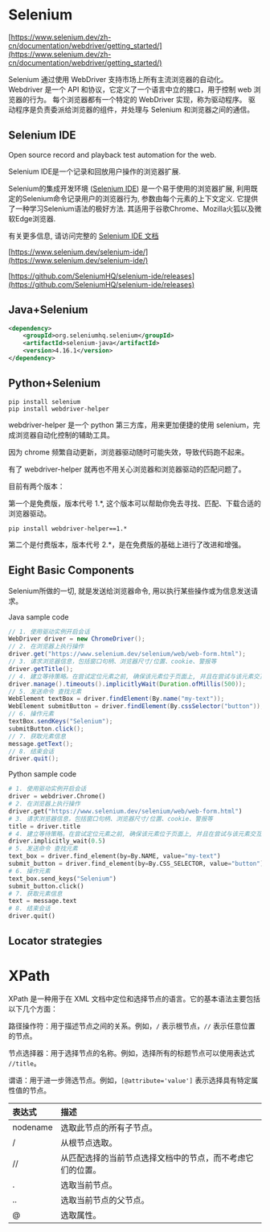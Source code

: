 # Selenium

[https://www.selenium.dev/zh-cn/documentation/webdriver/getting_started/](https://www.selenium.dev/zh-cn/documentation/webdriver/getting_started/)

Selenium 通过使用 WebDriver 支持市场上所有主流浏览器的自动化。 Webdriver 是一个 API 和协议，它定义了一个语言中立的接口，用于控制 web 浏览器的行为。 每个浏览器都有一个特定的 WebDriver 实现，称为驱动程序。 驱动程序是负责委派给浏览器的组件，并处理与 Selenium 和浏览器之间的通信。

## Selenium IDE

Open source record and playback test automation for the web.

Selenium IDE是一个记录和回放用户操作的浏览器扩展.

Selenium的集成开发环境 ([Selenium IDE](https://selenium.dev/selenium-ide)) 是一个易于使用的浏览器扩展, 利用既定的Selenium命令记录用户的浏览器行为, 参数由每个元素的上下文定义. 它提供了一种学习Selenium语法的极好方法. 其适用于谷歌Chrome、Mozilla火狐以及微软Edge浏览器.

有关更多信息, 请访问完整的 [Selenium IDE 文档](https://www.selenium.dev/selenium-ide/docs/en/introduction/getting-started)

[https://www.selenium.dev/selenium-ide/](https://www.selenium.dev/selenium-ide/)

[https://github.com/SeleniumHQ/selenium-ide/releases](https://github.com/SeleniumHQ/selenium-ide/releases)

## Java+Selenium

```xml
<dependency>
    <groupId>org.seleniumhq.selenium</groupId>
    <artifactId>selenium-java</artifactId>
    <version>4.16.1</version>
</dependency>
```

## Python+Selenium

```shell
pip install selenium 
pip install webdriver-helper
```

webdriver-helper 是一个 python 第三方库，用来更加便捷的使用 selenium，完成浏览器自动化控制的辅助工具。

因为 chrome 频繁自动更新，浏览器驱动随时可能失效，导致代码跑不起来。

有了 webdriver-helper 就再也不用关心浏览器和浏览器驱动的匹配问题了。

目前有两个版本：

第一个是免费版，版本代号 1.*, 这个版本可以帮助你免去寻找、匹配、下载合适的浏览器驱动。

```shell
pip install webdriver-helper==1.*
```

第二个是付费版本，版本代号 2.*，是在免费版的基础上进行了改进和增强。

## Eight Basic Components

Selenium所做的一切, 就是发送给浏览器命令, 用以执行某些操作或为信息发送请求。

Java sample code

```java
// 1. 使用驱动实例开启会话
WebDriver driver = new ChromeDriver();
// 2. 在浏览器上执行操作
driver.get("https://www.selenium.dev/selenium/web/web-form.html");
// 3. 请求浏览器信息，包括窗口句柄、浏览器尺寸/位置、cookie、警报等
driver.getTitle();
// 4. 建立等待策略。在尝试定位元素之前, 确保该元素位于页面上, 并且在尝试与该元素交互之前, 该元素处于可交互状态。
driver.manage().timeouts().implicitlyWait(Duration.ofMillis(500));
// 5. 发送命令 查找元素
WebElement textBox = driver.findElement(By.name("my-text"));
WebElement submitButton = driver.findElement(By.cssSelector("button"));
// 6. 操作元素
textBox.sendKeys("Selenium");
submitButton.click();
// 7. 获取元素信息
message.getText();
// 8. 结束会话
driver.quit();
```
Python sample code
```python
# 1. 使用驱动实例开启会话
driver = webdriver.Chrome()
# 2. 在浏览器上执行操作
driver.get("https://www.selenium.dev/selenium/web/web-form.html")
# 3. 请求浏览器信息，包括窗口句柄、浏览器尺寸/位置、cookie、警报等
title = driver.title
# 4. 建立等待策略。在尝试定位元素之前, 确保该元素位于页面上, 并且在尝试与该元素交互之前, 该元素处于可交互状态。
driver.implicitly_wait(0.5)
# 5. 发送命令 查找元素
text_box = driver.find_element(by=By.NAME, value="my-text")
submit_button = driver.find_element(by=By.CSS_SELECTOR, value="button")
# 6. 操作元素
text_box.send_keys("Selenium")
submit_button.click()
# 7. 获取元素信息
text = message.text
# 8. 结束会话
driver.quit()
```

## Locator strategies

# XPath

XPath 是一种用于在 XML 文档中定位和选择节点的语言。它的基本语法主要包括以下几个方面：

路径操作符：用于描述节点之间的关系。例如，`/` 表示根节点，`//` 表示任意位置的节点。

节点选择器：用于选择节点的名称。例如，选择所有的标题节点可以使用表达式 `//title`。

谓语：用于进一步筛选节点。例如，`[@attribute='value']` 表示选择具有特定属性值的节点。

| 表达式   | 描述                                                       |
| :------- | :--------------------------------------------------------- |
| nodename | 选取此节点的所有子节点。                                   |
| /        | 从根节点选取。                                             |
| //       | 从匹配选择的当前节点选择文档中的节点，而不考虑它们的位置。 |
| .        | 选取当前节点。                                             |
| ..       | 选取当前节点的父节点。                                     |
| @        | 选取属性。                                                 |
